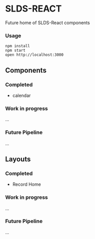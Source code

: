 SLDS-REACT
=====================

Future home of SLDS-React components

### Usage

```
npm install
npm start
open http://localhost:3000
```

## Components

### Completed

* calendar

### Work in progress
...

### Future Pipeline
...

## Layouts

### Completed

* Record Home

### Work in progress
...

### Future Pipeline
...
